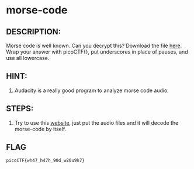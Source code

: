 # morse-code
## DESCRIPTION:
Morse code is well known. Can you decrypt this? 
Download the file [here](https://github.com/jon-brandy/CTF-WRITE-UP/blob/d0f6516abf5314fe61b6bd02cc9b719c8ea68a75/Asset/morse-code/morse_chal.wav). Wrap your answer with picoCTF{}, put underscores in place of pauses, and use all lowercase.
## HINT:
1. Audacity is a really good program to analyze morse code audio.
## STEPS:
1. Try to use this [website](https://morsecode.world/international/decoder/audio-decoder-adaptive.html), just put the audio files and it will decode the morse-code by itself.

## FLAG
```
picoCTF{wh47_h47h_90d_w20u9h7}
```

